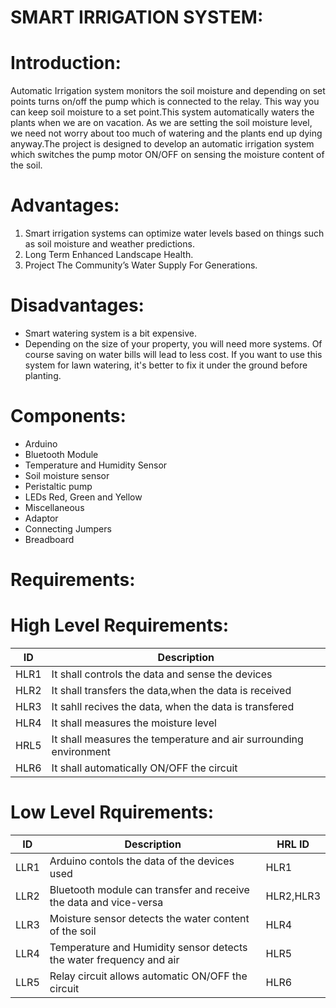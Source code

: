 # SMART IRRIGATION SYSTEM:

# Introduction:
Automatic Irrigation system monitors the soil moisture and depending on set points turns on/off the pump which is connected to the relay. This way you can keep soil moisture to a set point.This system automatically waters the plants when we are on vacation. As we are setting the soil moisture level, we need not worry about too much of watering and the plants end up dying anyway.The project is designed to develop an automatic irrigation system which switches the pump motor ON/OFF on sensing the moisture content of the soil.

# Advantages:
  1. Smart irrigation systems can optimize water levels based on things such as soil moisture and weather predictions.
  2. Long Term Enhanced Landscape Health.
  3. Project The Community’s Water Supply For Generations.

# Disadvantages:
  * Smart watering system is a bit expensive.
  * Depending on the size of your property, you will need more systems. Of course saving on water bills will lead to less cost. If you want to use this system for lawn watering, it's better to fix it under the ground before planting.

# Components:
  * Arduino
  * Bluetooth Module	
  * Temperature and Humidity Sensor	
  * Soil moisture sensor	
  * Peristaltic pump	
  * LEDs	Red, Green and Yellow	
  * Miscellaneous		
  * Adaptor	
  * Connecting Jumpers		
  * Breadboard

# Requirements:
# High Level Requirements:
ID   |        Description
---- | -----------------------------------------------------------------------
HLR1 |   It shall controls the data and sense the devices
HLR2 |   It shall transfers the data,when the data is received
HLR3 |   It sahll recives the data, when the data is transfered
HLR4 |   It shall measures the moisture level
HRL5 |   It shall measures the temperature and air surrounding environment
HLR6 |   It shall automatically ON/OFF the circuit

# Low Level Rquirements:
ID   |        Description                                                    | HRL ID
---- | --------------------------------------------------------------------- | -------------
LLR1 |   Arduino contols the data of the devices used                        |  HLR1
LLR2 |   Bluetooth module can transfer and receive the data and vice-versa   |  HLR2,HLR3
LLR3 |   Moisture sensor detects the water content of the soil               |  HLR4
LLR4 |   Temperature and Humidity sensor detects the water frequency and air |  HLR5
LLR5 |   Relay circuit allows automatic ON/OFF the circuit                   |  HLR6

 

